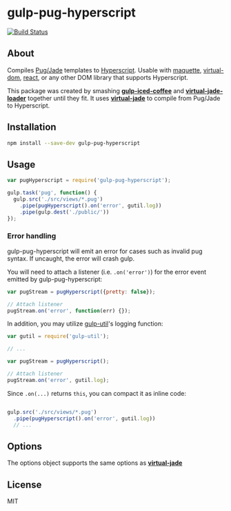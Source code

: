 # gulp-pug-hyperscript

[![Build Status](https://travis-ci.org/nextorigin/gulp-pug-hyperscript.svg?branch=master)](https://travis-ci.org/nextorigin/gulp-pug-hyperscript)

## About

Compiles [Pug/Jade](https://github.com/pugjs/pug) templates to [Hyperscript](https://github.com/dominictarr/hyperscript).  Usable with [maquette](http://maquettejs.org/), [virtual-dom](https://github.com/Matt-Esch/virtual-dom), [react](https://github.com/mlmorg/react-hyperscript), or any other DOM library that supports Hyperscript.

This package was created by smashing [**gulp-iced-coffee**](https://github.com/doublerebel/gulp-iced-coffee) and [**virtual-jade-loader**](https://github.com/tdumitrescu/virtual-jade-loader) together until they fit.  It uses [**virtual-jade**](https://github.com/tdumitrescu/virtual-jade) to compile from Pug/Jade to Hyperscript.

## Installation
```sh
npm install --save-dev gulp-pug-hyperscript
```

## Usage

```javascript
var pugHyperscript = require('gulp-pug-hyperscript');

gulp.task('pug', function() {
  gulp.src('./src/views/*.pug')
    .pipe(pugHyperscript().on('error', gutil.log))
    .pipe(gulp.dest('./public/'))
});
```

### Error handling

gulp-pug-hyperscript will emit an error for cases such as invalid pug syntax. If uncaught, the error will crash gulp.

You will need to attach a listener (i.e. `.on('error')`) for the error event emitted by gulp-pug-hyperscript:

```javascript
var pugStream = pugHyperscript({pretty: false});

// Attach listener
pugStream.on('error', function(err) {});
```

In addition, you may utilize [gulp-util](https://github.com/wearefractal/gulp-util)'s logging function:

```javascript
var gutil = require('gulp-util');

// ...

var pugStream = pugHyperscript();

// Attach listener
pugStream.on('error', gutil.log);

```

Since `.on(...)` returns `this`, you can compact it as inline code:

```javascript

gulp.src('./src/views/*.pug')
  .pipe(pugHyperscript().on('error', gutil.log))
  // ...
```

## Options

The options object supports the same options as [**virtual-jade**](https://github.com/tdumitrescu/virtual-jade)

## License

MIT
